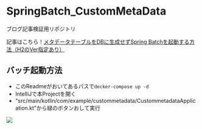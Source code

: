 # SpringBatch_CustomMetaData
ブログ記事検証用リポジトリ

記事はこちら！[メタデータテーブルをDBに生成せずSpring Batchを起動する方法（H2のVer指定あり）](https://hiro-tracks.net/entry/2022/12/02/092626)


## バッチ起動方法

* このReadmeがおいてあるパスで`docker-compose up -d`
* IntelliJで本Projectを開く
* "src/main/kotlin/com/example/custommetadata/CustommetadataApplication.kt"から緑のボタンおして実行

![](../../../../Desktop/launch.png)
